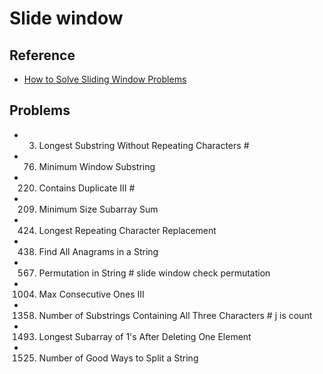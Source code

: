 # Slide window

## Reference
- [How to Solve Sliding Window Problems](https://medium.com/outco/how-to-solve-sliding-window-problems-28d67601a66)

## Problems
- 3. Longest Substring Without Repeating Characters    # 
- 76. Minimum Window Substring
- 220. Contains Duplicate III                          #  
- 209. Minimum Size Subarray Sum
- 424. Longest Repeating Character Replacement
- 438. Find All Anagrams in a String
- 567. Permutation in String                           # slide window check permutation
- 1004. Max Consecutive Ones III                      
- 1358. Number of Substrings Containing All Three Characters         # j is count
- 1493. Longest Subarray of 1's After Deleting One Element
- 1525. Number of Good Ways to Split a String




